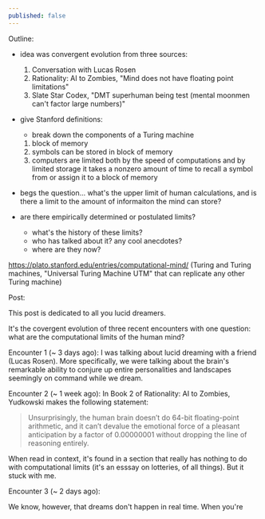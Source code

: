 ```yaml
---
published: false
---
```

Outline:

- idea was convergent evolution from three sources:
	1. Conversation with Lucas Rosen
    2. Rationality: AI to Zombies, "Mind does not have floating point limitations"
    3. Slate Star Codex, "DMT superhuman being test (mental moonmen can't factor large numbers)"
- give Stanford definitions:
	- break down the components of a Turing machine
    1. block of memory
    2. symbols can be stored in block of memory
    3. computers are limited both by the speed of computations and by limited storage
    	it takes a nonzero amount of time to recall a symbol from or assign it to a block of memory
    
- begs the question... what's the upper limit of human calculations, and is there a limit to the amount of informaiton the mind can store?

- are there empirically determined or postulated limits?
	- what's the history of these limits?
    - who has talked about it? any cool anecdotes?
    - where are they now?
    
https://plato.stanford.edu/entries/computational-mind/
(Turing and Turing machines, "Universal Turing Machine UTM" that can replicate any other Turing machine)

Post:

This post is dedicated to all you lucid dreamers.

It's the covergent evolution of three recent encounters with one question: what are the computational limits of the human mind?

Encounter 1 (~ 3 days ago): I was talking about lucid dreaming with a friend (Lucas Rosen). More specifically, we were talking about the brain's remarkable ability to conjure up entire personalities and landscapes seemingly on command while we dream. 

Encounter 2 (~ 1 week ago): In Book 2 of Rationality: AI to Zombies, Yudkowski makes the following statement:

> Unsurprisingly, the human brain doesn’t do 64-bit floating-point arithmetic, and it can’t devalue the emotional force of a pleasant anticipation by a factor of 0.00000001 without dropping the line of reasoning entirely.

When read in context, it's found in a section that really has nothing to do with computational limits (it's an esssay on lotteries, of all things). But it stuck with me.

Encounter 3 (~ 2 days ago):



We know, however, that dreams don't happen in real time. When you're 